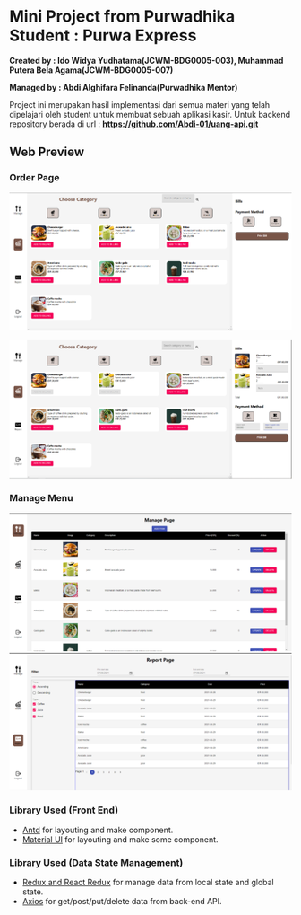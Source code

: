 # Mini Project from Purwadhika Student : Purwa Express
**Created by : Ido Widya Yudhatama(JCWM-BDG0005-003), Muhammad Putera Bela Agama(JCWM-BDG0005-007)**

**Managed by : Abdi Alghifara Felinanda(Purwadhika Mentor)**

Project ini merupakan hasil implementasi dari semua materi yang telah dipelajari oleh student untuk membuat sebuah aplikasi kasir. Untuk backend repository berada di url : **https://github.com/Abdi-01/uang-api.git**

## Web Preview

### Order Page
!["landingpage"](documentation/4.png)

!["Order"](documentation/5.png)

### Manage Menu 
!["manage"](documentation/1.png)
!["report"](documentation/7.png)

### Library Used (Front End)
- [Antd](https://ant.design/) for layouting and make component.
- [Material UI](https://material-ui.com/) for layouting and make some component.

### Library Used (Data State Management)
- [Redux and React Redux](https://redux.js.org/) for manage data from local state and global state.
- [Axios](https://www.npmjs.com/package/axios) for get/post/put/delete data from back-end API.